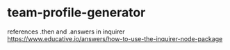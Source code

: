 # team-profile-generator


references
.then and .answers in inquirer
https://www.educative.io/answers/how-to-use-the-inquirer-node-package